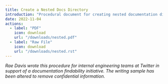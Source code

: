 ```yaml
---
title: Create a Nested Docs Directory
introduction: "Procedural document for creating nested documentation directories in a monorepo."
date: 2022-11-04
actions:
  - label: "PDF"
    icon: download
    url: "/downloads/nested.pdf"
  - label: "Raw File"
    icon: download
    url: "/downloads/nested.rst"
---
```


_Rae Davis wrote this procedure for internal engineering teams at Twitter in support of a documentation findability initiative. The writing sample has been altered to remove confidential information._